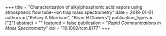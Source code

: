 +++
title = "Characterization of alkylphosphonic acid vapors using atmospheric flow tube--ion trap mass spectrometry"
date = 2018-01-01
authors = ["Kelsey A Morrison", "Brian H Clowers"]
publication_types = ["2"]
abstract = ""
featured = false
publication = "*Rapid Communications in Mass Spectrometry*"
doi = "10.1002/rcm.8177"
+++

